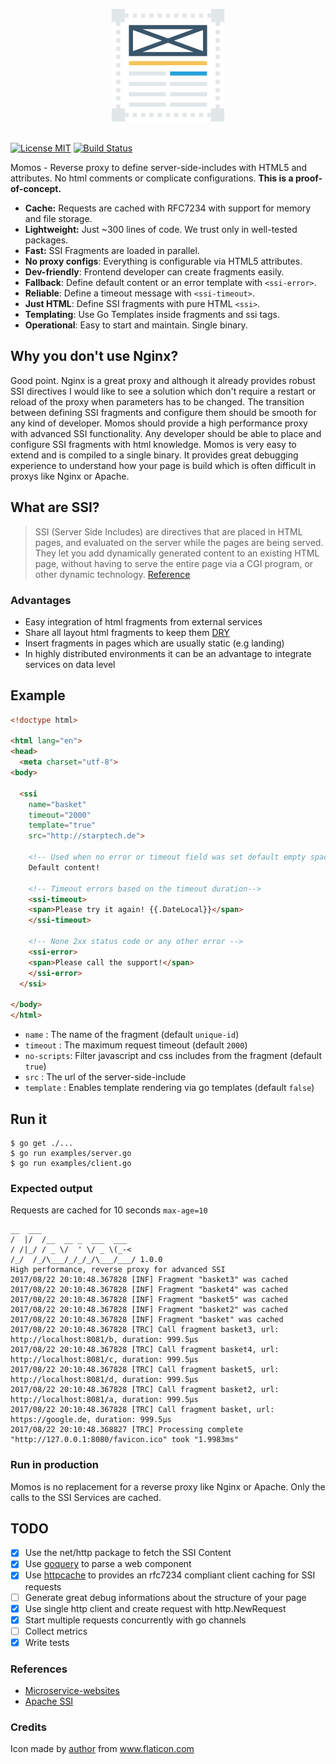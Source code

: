 <p align="center">
    <img src="logo.png" alt="Momos logo" /><br /><br />
</p>

[![License MIT](https://img.shields.io/badge/License-MIT-blue.svg)](http://opensource.org/licenses/MIT)
[![Build Status](https://travis-ci.org/hemerajs/momos.svg?branch=master)](http://travis-ci.org/hemerajs/momos)

Momos - Reverse proxy to define server-side-includes with HTML5 and attributes. No html comments or complicate configurations. **This is a proof-of-concept.** 

- **Cache:** Requests are cached with RFC7234 with support for memory and file storage.
- **Lightweight:** Just ~300 lines of code. We trust only in well-tested packages.
- **Fast:** SSI Fragments are loaded in parallel.
- **No proxy configs**: Everything is configurable via HTML5 attributes.
- **Dev-friendly**: Frontend developer can create fragments easily.
- **Fallback**: Define default content or an error template with `<ssi-error>`.
- **Reliable**: Define a timeout message with `<ssi-timeout>`.
- **Just HTML**: Define SSI fragments with pure HTML `<ssi>`.
- **Templating**: Use Go Templates inside fragments and ssi tags.
- **Operational**: Easy to start and maintain. Single binary.

## Why you don't use Nginx?
Good point. Nginx is a great proxy and although it already provides robust SSI directives I would like to see a solution which don't require a restart or reload of the proxy when parameters has to be changed. The transition between defining SSI fragments and configure them should be smooth for any kind of developer. Momos should provide a high performance proxy with advanced SSI functionality. Any developer should be able to place and configure SSI fragments with html knowledge. Momos is very easy to extend and is compiled to a single binary. It provides great debugging experience to understand how your page is build which is often difficult in proxys like Nginx or Apache.

## What are SSI?

> SSI (Server Side Includes) are directives that are placed in HTML pages, and evaluated on the server while the pages are being served. They let you add dynamically generated content to an existing HTML page, without having to serve the entire page via a CGI program, or other dynamic technology.
[Reference](https://httpd.apache.org/docs/current/howto/ssi.html#page-header)

### Advantages

- Easy integration of html fragments from external services
- Share all layout html fragments to keep them [DRY](https://en.wikipedia.org/wiki/Don%27t_repeat_yourself)
- Insert fragments in pages which are usually static (e.g landing) 
- In highly distributed environments it can be an advantage to integrate services on data level


## Example
```html
<!doctype html>

<html lang="en">
<head>
  <meta charset="utf-8">
<body>

  <ssi
    name="basket"
    timeout="2000"
    template="true"
    src="http://starptech.de">

    <!-- Used when no error or timeout field was set default empty space -->
    Default content!
    
    <!-- Timeout errors based on the timeout duration-->
    <ssi-timeout>
    <span>Please try it again! {{.DateLocal}}</span>
    </ssi-timeout>
    
    <!-- None 2xx status code or any other error -->
    <ssi-error>
    <span>Please call the support!</span>
    </ssi-error>
  </ssi>
  
</body>
</html>
```

- `name`      : The name of the fragment (default `unique-id`)
- `timeout`   : The maximum request timeout (default `2000`)
- `no-scripts`: Filter javascript and css includes from the fragment (default `true`)
- `src`       : The url of the server-side-include
- `template`  : Enables template rendering via go templates (default `false`)

## Run it

```
$ go get ./...
$ go run examples/server.go
$ go run examples/client.go
```
### Expected output
Requests are cached for 10 seconds `max-age=10`
```
__  ___
/  |/  /__  __ _  ___  ___
/ /|_/ / _ \/  ' \/ _ \(_-<
/_/  /_/\___/_/_/_/\___/___/ 1.0.0
High performance, reverse proxy for advanced SSI
2017/08/22 20:10:48.367828 [INF] Fragment "basket3" was cached
2017/08/22 20:10:48.367828 [INF] Fragment "basket4" was cached
2017/08/22 20:10:48.367828 [INF] Fragment "basket5" was cached
2017/08/22 20:10:48.367828 [INF] Fragment "basket2" was cached
2017/08/22 20:10:48.367828 [INF] Fragment "basket" was cached
2017/08/22 20:10:48.367828 [TRC] Call fragment basket3, url: http://localhost:8081/b, duration: 999.5µs
2017/08/22 20:10:48.367828 [TRC] Call fragment basket4, url: http://localhost:8081/c, duration: 999.5µs
2017/08/22 20:10:48.367828 [TRC] Call fragment basket5, url: http://localhost:8081/d, duration: 999.5µs
2017/08/22 20:10:48.367828 [TRC] Call fragment basket2, url: http://localhost:8081/a, duration: 999.5µs
2017/08/22 20:10:48.367828 [TRC] Call fragment basket, url: https://google.de, duration: 999.5µs
2017/08/22 20:10:48.368827 [TRC] Processing complete "http://127.0.0.1:8080/favicon.ico" took "1.9983ms"
```

### Run in production
Momos is no replacement for a reverse proxy like Nginx or Apache. Only the calls to the SSI Services are cached.


## TODO
- [X] Use the net/http package to fetch the SSI Content
- [X] Use [goquery](https://github.com/PuerkitoBio/goquery) to parse a web component
- [X] Use [httpcache](https://github.com/gregjones/httpcache) to provides an rfc7234 compliant client caching for SSI requests
- [ ] Generate great debug informations about the structure of your page
- [X] Use single http client and create request with http.NewRequest
- [X] Start multiple requests concurrently with go channels
- [ ] Collect metrics
- [X] Write tests

### References
- [Microservice-websites](https://gustafnk.github.io/microservice-websites/#integration-techniques)
- [Apache SSI](https://httpd.apache.org/docs/current/howto/ssi.html#page-header)

### Credits
Icon made by [author](https://www.flaticon.com/authors/dinosoftlabs) from www.flaticon.com
